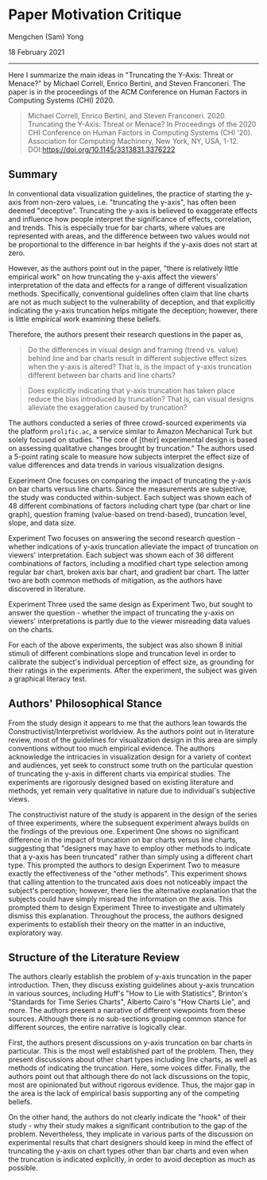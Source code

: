 # Paper Motivation Critique

Mengchen (Sam) Yong

18 February 2021

---

Here I summarize the main ideas in "Truncating the Y-Axis: Threat or Menace?" by Michael Correll, Enrico Bertini, and Steven Franconeri. The paper is in the proceedings of the ACM Conference on Human Factors in Computing Systems (CHI) 2020.

> Michael Correll, Enrico Bertini, and Steven Franconeri. 2020. Truncating the Y-Axis: Threat or Menace? In Proceedings of the 2020 CHI Conference on Human Factors in Computing Systems (CHI '20). Association for Computing Machinery, New York, NY, USA, 1-12. DOI:https://doi.org/10.1145/3313831.3376222

## Summary

In conventional data visualization guidelines, the practice of starting the y-axis from non-zero values, i.e. "truncating the y-axis", has often been deemed "deceptive". Truncating the y-axis is believed to exaggerate effects and influence how people interpret the significance of effects, correlation, and trends. This is especially true for bar charts, where values are represented with areas, and the difference between two values would not be proportional to the difference in bar heights if the y-axis does not start at zero.

However, as the authors point out in the paper, "there is relatively little empirical work" on how truncating the y-axis affect the viewers' interpretation of the data and effects for a range of different visualization methods. Specifically, conventional guidelines often claim that line charts are not as much subject to the vulnerability of deception, and that explicitly indicating the y-axis truncation helps mitigate the deception; however, there is little empirical work examining these beliefs.

Therefore, the authors present their research questions in the paper as,

> Do the differences in visual design and framing (trend vs. value) behind line and bar charts result in different subjective effect sizes when the y-axis is altered? That is, is the impact of y-axis truncation different between bar charts and line charts?

> Does explicitly indicating that y-axis truncation has taken place reduce the bias introduced by truncation? That is, can visual designs alleviate the exaggeration caused by truncation?

The authors conducted a series of three crowd-sourced experiments via the platform `prolific.ac`, a service similar to Amazon Mechanical Turk but solely focused on studies. "The core of [their] experimental design is based on assessing qualitative changes brought by truncation." The authors used a 5-point rating scale to measure how subjects interpret the effect size of value differences and data trends in various visualization designs.

Experiment One focuses on comparing the impact of truncating the y-axis on bar charts versus line charts. Since the measurements are subjective, the study was conducted within-subject. Each subject was shown each of 48 different combinations of factors including chart type (bar chart or line graph), question framing (value-based on trend-based), truncation level, slope, and data size.

Experiment Two focuses on answering the second research question - whether indications of y-axis truncation alleviate the impact of truncation on viewers' interpretation. Each subject was shown each of 36 different combinations of factors, including a modified chart type selection among regular bar chart, broken axis bar chart, and gradient bar chart. The latter two are both common methods of mitigation, as the authors have discovered in literature.

Experiment Three used the same design as Experiment Two, but sought to answer the question - whether the impact of truncating the y-axis on viewers' interpretations is partly due to the viewer misreading data values on the charts.

For each of the above experiments, the subject was also shown 8 initial stimuli of different combinations slope and truncation level in order to calibrate the subject's individual perception of effect size, as grounding for their ratings in the experiments. After the experiment, the subject was given a graphical literacy test.

## Authors' Philosophical Stance

From the study design it appears to me that the authors lean towards the Constructivist/Interpretivist worldview. As the authors point out in literature review, most of the guidelines for visualization design in this area are simply conventions without too much empirical evidence. The authors acknowledge the intricacies in visualization design for a variety of context and audiences, yet seek to construct some truth on the particular question of truncating the y-axis in different charts via empirical studies. The experiments are rigorously designed based on existing literature and methods, yet remain very qualitative in nature due to individual's subjective views.

The constructivist nature of the study is apparent in the design of the series of three experiments, where the subsequent experiment always builds on the findings of the previous one. Experiment One shows no significant difference in the impact of truncation on bar charts versus line charts, suggesting that "designers may have to employ other methods to indicate that a y-axis has been truncated" rather than simply using a different chart type. This prompted the authors to design Experiment Two to measure exactly the effectiveness of the "other methods". This experiment shows that calling attention to the truncated axis does not noticeably impact the subject's perception; however, there lies the alternative explanation that the subjects could have simply misread the information on the axis. This prompted them to design Experiment Three to investigate and ultimately dismiss this explanation. Throughout the process, the authors designed experiments to establish their theory on the matter in an inductive, exploratory way.

## Structure of the Literature Review

The authors clearly establish the problem of y-axis truncation in the paper introduction. Then, they discuss existing guidelines about y-axis truncation in various sources, including Huff's "How to Lie with Statistics", Brinton's "Standards for Time Series Charts", Alberto Cairo's "How Charts Lie", and more. The authors present a narrative of different viewpoints from these sources. Although there is no sub-sections grouping common stance for different sources, the entire narrative is logically clear.

First, the authors present discussions on y-axis truncation on bar charts in particular. This is the most well established part of the problem. Then, they present discussions about other chart types including line charts, as well as methods of indicating the truncation. Here, some voices differ. Finally, the authors point out that although there do not lack discussions on the topic, most are opinionated but without rigorous evidence. Thus, the major gap in the area is the lack of empirical basis supporting any of the competing beliefs.

On the other hand, the authors do not clearly indicate the "hook" of their study - why their study makes a significant contribution to the gap of the problem. Nevertheless, they implicate in various parts of the discussion on experimental results that chart designers should keep in mind the effect of truncating the y-axis on chart types other than bar charts and even when the truncation is indicated explicitly, in order to avoid deception as much as possible.
